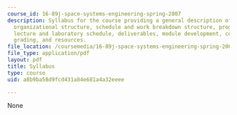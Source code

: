 ```yaml
---
course_id: 16-89j-space-systems-engineering-spring-2007
description: Syllabus for the course providing a general description of the course,
  organizational structure, schedule and work breakdown structure, program schedule,
  lecture and laboratory schedule, deliverables, module development, communications,
  grading, and resources.
file_location: /coursemedia/16-89j-space-systems-engineering-spring-2007/a8b9ba58d9fcd431a84e681a4a32eeee_syllabus.pdf
file_type: application/pdf
layout: pdf
title: Syllabus
type: course
uid: a8b9ba58d9fcd431a84e681a4a32eeee

---
```

None